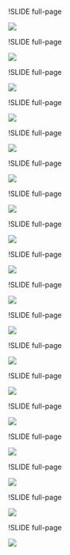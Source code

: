 !SLIDE full-page

<img src="../img/image-161.jpeg" />

!SLIDE full-page

<img src="../img/image-162.jpeg" />

!SLIDE full-page

<img src="../img/image-163.jpeg" />

!SLIDE full-page

<img src="../img/image-164.jpeg" />

!SLIDE full-page

<img src="../img/image-165.jpeg" />

!SLIDE full-page

<img src="../img/image-166.jpeg" />

!SLIDE full-page

<img src="../img/image-167.jpeg" />

!SLIDE full-page

<img src="../img/image-168.jpeg" />

!SLIDE full-page

<img src="../img/image-169.jpeg" />

!SLIDE full-page

<img src="../img/basic-205.jpeg" />

!SLIDE full-page

<img src="../img/basic-172.jpeg" />

!SLIDE full-page

<img src="../img/basic-173.jpeg" />

!SLIDE full-page

<img src="../img/basic-174.jpeg" />

!SLIDE full-page

<img src="../img/basic-175.jpeg" />

!SLIDE full-page

<img src="../img/basic-176.jpeg" />

!SLIDE full-page

<img src="../img/basic-177.jpeg" />

!SLIDE full-page

<img src="../img/basic-178.jpeg" />

!SLIDE full-page

<img src="../img/basic-179.jpeg" />
